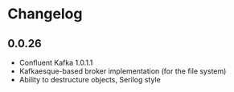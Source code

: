 # Changelog

## 0.0.26
* Confluent Kafka 1.0.1.1
* Kafkaesque-based broker implementation (for the file system)
* Ability to destructure objects, Serilog style